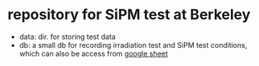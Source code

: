 # repository for SiPM test at Berkeley
* data: dir. for storing test data
* db: a small db for recording irradiation test and SiPM test conditions, 
  which can also be access from [google sheet](https://docs.google.com/spreadsheets/d/1izv-sxPVNVV16ZMNfTt8yQnZaoaZtWWjXdmVWyOHQ7w/edit?usp=sharing)
